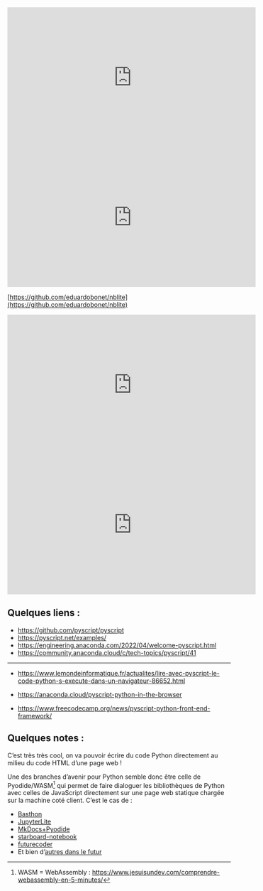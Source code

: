 
<iframe width="560" height="315" src="https://www.youtube.com/embed/videoseries?list=PLpdmBGJ6ELUJ2ujkBcMQ3n0D2J2exAVTs" title="YouTube video player" frameborder="0" allow="accelerometer; autoplay; clipboard-write; encrypted-media; gyroscope; picture-in-picture" allowfullscreen></iframe>


<iframe width="560" height="315" src="https://www.youtube-nocookie.com/embed/oH_rTTDjMvM" title="YouTube video player" frameborder="0" allow="accelerometer; autoplay; clipboard-write; encrypted-media; gyroscope; picture-in-picture" allowfullscreen></iframe>

[https://github.com/eduardobonet/nblite](https://github.com/eduardobonet/nblite)


<iframe width="560" height="315" src="https://www.youtube-nocookie.com/embed/WZRNbspsjFM" title="YouTube video player" frameborder="0" allow="accelerometer; autoplay; clipboard-write; encrypted-media; gyroscope; picture-in-picture" allowfullscreen></iframe>


<iframe width="560" height="315" src="https://www.youtube-nocookie.com/embed/7meW2djIUYk" title="YouTube video player" frameborder="0" allow="accelerometer; autoplay; clipboard-write; encrypted-media; gyroscope; picture-in-picture" allowfullscreen></iframe>



## Quelques liens :

- https://github.com/pyscript/pyscript
- https://pyscript.net/examples/
- https://engineering.anaconda.com/2022/04/welcome-pyscript.html
- https://community.anaconda.cloud/c/tech-topics/pyscript/41

***

- https://www.lemondeinformatique.fr/actualites/lire-avec-pyscript-le-code-python-s-execute-dans-un-navigateur-86652.html
- https://anaconda.cloud/pyscript-python-in-the-browser

- https://www.freecodecamp.org/news/pyscript-python-front-end-framework/



## Quelques notes :

C’est très très cool, on va pouvoir écrire du code Python directement au milieu du code HTML d’une page web !

Une des branches d’avenir pour Python semble donc être celle de Pyodide/WASM[^1] qui permet de faire dialoguer les bibliothèques de Python avec celles de JavaScript directement sur une page web statique chargée sur la machine coté client. C’est le cas de :
-	[Basthon](https://basthon.fr/)
-	[JupyterLite](https://github.com/jupyterlite)
-	[MkDocs+Pyodide]( https://bouillotvincent.gitlab.io/pyodide-mkdocs/)
-	[starboard-notebook](https://github.com/gzuidhof/starboard-notebook)
-	[futurecoder](https://futurecoder.io/)
-	Et bien d’[autres dans le futur]()

[^1]:  WASM = WebAssembly : https://www.jesuisundev.com/comprendre-webassembly-en-5-minutes/